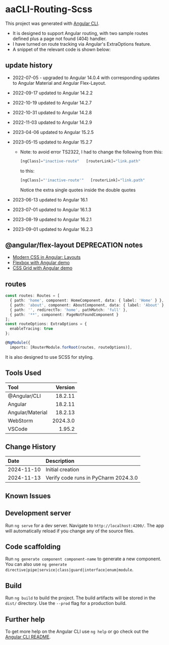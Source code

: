# aaCLI-Routing-Scss

This project was generated with [Angular CLI](https://github.com/angular/angular-cli).

* It is designed to support Angular routing, with two sample routes defined plus a page not found (404) handler.
* I have turned on route tracking via Angular's ExtraOptions feature.
* A snippet of the relevant code is shown below:
## update history
* 2022-07-05 - upgraded to Angular 14.0.4 with corresponding updates to Angular Material and Angular Flex-Layout.
* 2022-09-17  updated to Angular 14.2.2
* 2022-10-19  updated to Angular 14.2.7
* 2022-10-31  updated to Angular 14.2.8
* 2022-11-03  updated to Angular 14.2.9
* 2023-04-06  updated to Angular 15.2.5
* 2023-05-15  updated to Angular 15.2.7
  * Note: to avoid error TS2322, I had to change the following from this:
    ```typescript
    [ngClass]="inactive-route"   [routerLink]="link.path"
    ```
    to this:
    ```typescript
    [ngClass]="'inactive-route'"   [routerLink]="link.path"
    ```
    Notice the extra single quotes inside the double quotes

* 2023-06-13 updated to Angular 16.1
* 2023-07-01 updated to Angular 16.1.3
* 2023-08-19 updated to Angular 16.2.1
* 2023-09-01 updated to Angular 16.2.3
    
## @angular/flex-layout DEPRECATION notes
* [Modern CSS in Angular: Layouts](https://blog.angular.io/modern-css-in-angular-layouts-4a259dca9127)
* [Flexbox with Angular demo](https://stackblitz.com/edit/angular-cssflex?file=src/main.ts)
* [CSS Grid with Angular demo](https://stackblitz.com/edit/angular-modern-cssgrid?file=src%2Fmain.ts)
## routes
```typescript
const routes: Routes = [
  { path: 'home', component: HomeComponent, data: { label: 'Home' } },
  { path: 'about', component: AboutComponent, data: { label: 'About' } },
  { path: '', redirectTo: 'home', pathMatch: 'full' },
  { path: '**', component: PageNotFoundComponent }
];
const routeOptions: ExtraOptions = {
  enableTracing: true
};

@NgModule({
  imports: [RouterModule.forRoot(routes, routeOptions)],
```

It is also designed to use SCSS for styling.

## Tools Used

| Tool             |  Version |
|:-----------------|---------:|
| @Angular/CLI     |  18.2.11 |
| Angular          |  18.2.11 |
| Angular/Material |  18.2.13 |
| WebStorm         | 2024.3.0 |
| VSCode           |   1.95.2 |

## Change History

| Date       | Description                          |
|:-----------|:-------------------------------------|
| 2024-11-10 | Initial creation                     |
| 2024-11-13 | Verify code runs in PyCharm 2024.3.0 |


## Known Issues

## Development server

Run `ng serve` for a dev server. Navigate to `http://localhost:4200/`. The app will automatically reload if you change any of the source files.

## Code scaffolding

Run `ng generate component component-name` to generate a new component. You can also use `ng generate directive|pipe|service|class|guard|interface|enum|module`.

## Build

Run `ng build` to build the project. The build artifacts will be stored in the `dist/` directory. Use the `--prod` flag for a production build.

## Further help

To get more help on the Angular CLI use `ng help` or go check out the [Angular CLI README](https://github.com/angular/angular-cli/blob/master/README.md).
